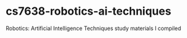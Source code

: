 # cs7638-robotics-ai-techniques
Robotics: Artificial Intelligence Techniques study materials I compiled
